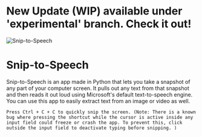 # New Update (WIP) available under 'experimental' branch. Check it out!
![Snip-to-Speech](https://github.com/user-attachments/assets/c4d9a3f8-75c0-445a-833c-c263afcde37b)

# Snip-to-Speech
Snip-to-Speech is an app made in Python that lets you take a snapshot of any part of your computer screen. It pulls out any text from that snapshot and then reads it out loud using Microsoft's default text-to-speech engine. You can use this app to easily extract text from an image or video as well.

`Press Ctrl + C + C to quickly snip the screen. (Note: There is a known bug where pressing the shortcut while the cursor is active inside any input field could freeze or crash the app. To prevent this, click outside the input field to deactivate typing before snipping. )`
